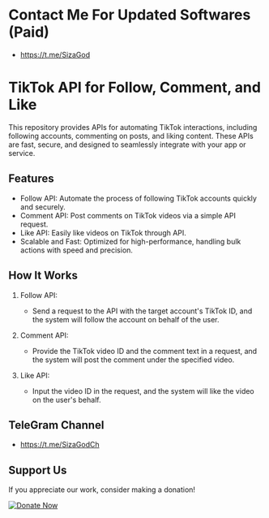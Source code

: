 # Contact Me For Updated Softwares (Paid)
- https://t.me/SizaGod
# TikTok API for Follow, Comment, and Like

This repository provides APIs for automating TikTok interactions, including following accounts, commenting on posts, and liking content. These APIs are fast, secure, and designed to seamlessly integrate with your app or service.

## Features

- Follow API: Automate the process of following TikTok accounts quickly and securely.
- Comment API: Post comments on TikTok videos via a simple API request.
- Like API: Easily like videos on TikTok through API.
- Scalable and Fast: Optimized for high-performance, handling bulk actions with speed and precision.


## How It Works

1. Follow API: 
   - Send a request to the API with the target account's TikTok ID, and the system will follow the account on behalf of the user.

2. Comment API:
   - Provide the TikTok video ID and the comment text in a request, and the system will post the comment under the specified video.

3. Like API:
   - Input the video ID in the request, and the system will like the video on the user's behalf.

## TeleGram Channel

- https://t.me/SizaGodCh
## Support Us

If you appreciate our work, consider making a donation!

[![Donate Now](https://img.shields.io/badge/Donate%20Now-Green?style=for-the-badge&logo=appveyor)](https://oxapay.com/donate/50821180)
